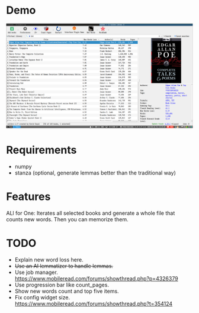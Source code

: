 # Demo

![](demo.png)

# Requirements

* numpy
* stanza (optional, generate lemmas better than the traditional way)

# Features

ALl for One: Iterates all selected books and generate a whole file that counts new words. Then you can memorize them.

# TODO

* Explain new word loss here.
* ~~Use an AI lemmatizer to handle lemmas.~~
* Use job manager. https://www.mobileread.com/forums/showthread.php?p=4326379
* Use progression bar like count_pages.
* Show new words count and top five items.
* Fix config widget size. https://www.mobileread.com/forums/showthread.php?t=354124
